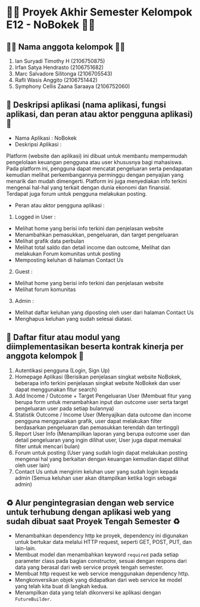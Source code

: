 # 👷‍♂️ Proyek Akhir Semester Kelompok E12 - NoBokek 👷‍♀️

## 🙋‍♂️ Nama anggota kelompok 🙋‍♀️
1. Ian Suryadi Timothy H (2106750875)
2. Irfan Satya Hendrasto (2106751682)
3. Marc Salvadore Silitonga (2106705543)
4. Rafli Wasis Anggito (2106751442)
5. Symphony Cellis Zaana Saraaya (2106752060) 

## 📃 Deskripsi aplikasi (nama aplikasi, fungsi aplikasi, dan peran atau aktor pengguna aplikasi) 📃
- Nama Aplikasi : NoBokek
- Deskripsi Aplikasi :

Platform (website dan aplikasi) ini dibuat untuk membantu mempermudah pengelolaan keuangan pengguna atau user khususnya bagi mahasiswa. Pada platform ini, pengguna dapat mencatat pengeluaran serta pendapatan kemudian melihat perkembangannya perminggu dengan penyajian yang menarik dan mudah dimengerti. Platform ini juga menyediakan info terkini mengenai hal-hal yang terkait dengan dunia ekonomi dan finansial. Terdapat juga forum untuk pengguna melakukan posting.
- Peran atau aktor pengguna aplikasi :
1. Logged in User : 
- Melihat home yang berisi info terkini dan penjelasan website 
- Menambahkan pemasukkan, pengeluaran, dan target pengeluaran 
- Melihat grafik data perbulan
- Melihat total saldo dan detail income dan outcome, Melihat dan melakukan Forum komunitas untuk posting 
- Memposting keluhan di halaman Contact Us
2. Guest : 
- Melihat home yang berisi info terkini dan penjelasan website 
- Melihat forum komunitas
3. Admin : 
- Melihat daftar keluhan yang diposting oleh user dari halaman Contact Us
- Menghapus keluhan yang sudah selesai diatasi.

## 📝 Daftar fitur atau modul yang diimplementasikan beserta kontrak kinerja per anggota kelompok 📝
1. Autentikasi pengguna (Login, Sign Up)
2. Homepage Aplikasi (Berisikan penjelasan singkat website NoBokek, beberapa info terkini penjelasan singkat website NoBokek dan user dapat menggunakan fitur search) 
3. Add Income / Outcome + Target Pengeluaran User (Membuat fitur yang berupa form untuk menambahkan input dan outcome user serta target pengeluaran user pada setiap bulannya)
4. Statistik Outcome / Income User (Menyajikan data outcome dan income pengguna menggunakan grafik, user dapat melakukan filter berdasarkan pengeluaran dan pemasukkan terendah dan tertinggi) 
5. Report User Info (Menampilkan laporan yang berupa outcome user dan detail pengeluaran yang ingin dilihat user, User juga dapat memakai filter untuk mencari bulan)
6. Forum untuk posting (User yang sudah login dapat melakukan posting mengenai hal yang berkaitan dengan keuangan kemudian dapat dilihat oleh user lain)
7. Contact Us untuk mengirim keluhan user yang sudah login kepada admin (Semua keluhan user akan ditampilkan ketika login sebagai admin)

## ♻️ Alur pengintegrasian dengan web service untuk terhubung dengan aplikasi web yang sudah dibuat saat Proyek Tengah Semester ♻️
- Menambahkan dependency http ke proyek, dependency ini digunakan untuk bertukar data melalui HTTP request, seperti GET, POST, PUT, dan lain-lain.
- Membuat model dan menambahkan keyword `required` pada setiap parameter class pada bagian constructor, sesuai dengan respons dari data yang berasal dari web service proyek tengah semester.
- Membuat http request ke web service menggunakan dependency http.
- Mengkonversikan objek yang didapatkan dari web service ke model yang telah kita buat di langkah kedua.
- Menampilkan data yang telah dikonversi ke aplikasi dengan `FutureBuilder`.
